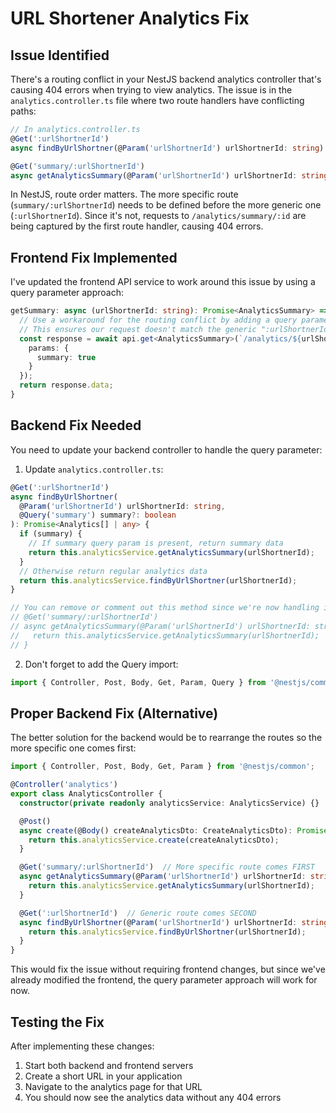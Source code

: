 # URL Shortener Analytics Fix

## Issue Identified

There's a routing conflict in your NestJS backend analytics controller that's causing 404 errors when trying to view analytics. The issue is in the `analytics.controller.ts` file where two route handlers have conflicting paths:

```typescript
// In analytics.controller.ts
@Get(':urlShortnerId')
async findByUrlShortner(@Param('urlShortnerId') urlShortnerId: string) { ... }

@Get('summary/:urlShortnerId')
async getAnalyticsSummary(@Param('urlShortnerId') urlShortnerId: string) { ... }
```

In NestJS, route order matters. The more specific route (`summary/:urlShortnerId`) needs to be defined before the more generic one (`:urlShortnerId`). Since it's not, requests to `/analytics/summary/:id` are being captured by the first route handler, causing 404 errors.

## Frontend Fix Implemented

I've updated the frontend API service to work around this issue by using a query parameter approach:

```typescript
getSummary: async (urlShortnerId: string): Promise<AnalyticsSummary> => {
  // Use a workaround for the routing conflict by adding a query parameter
  // This ensures our request doesn't match the generic ":urlShortnerId" route
  const response = await api.get<AnalyticsSummary>(`/analytics/${urlShortnerId}`, {
    params: {
      summary: true
    }
  });
  return response.data;
}
```

## Backend Fix Needed

You need to update your backend controller to handle the query parameter:

1. Update `analytics.controller.ts`:

```typescript
@Get(':urlShortnerId')
async findByUrlShortner(
  @Param('urlShortnerId') urlShortnerId: string,
  @Query('summary') summary?: boolean
): Promise<Analytics[] | any> {
  if (summary) {
    // If summary query param is present, return summary data
    return this.analyticsService.getAnalyticsSummary(urlShortnerId);
  }
  // Otherwise return regular analytics data
  return this.analyticsService.findByUrlShortner(urlShortnerId);
}

// You can remove or comment out this method since we're now handling it in the method above
// @Get('summary/:urlShortnerId')
// async getAnalyticsSummary(@Param('urlShortnerId') urlShortnerId: string): Promise<any> {
//   return this.analyticsService.getAnalyticsSummary(urlShortnerId);
// }
```

2. Don't forget to add the Query import:

```typescript
import { Controller, Post, Body, Get, Param, Query } from '@nestjs/common';
```

## Proper Backend Fix (Alternative)

The better solution for the backend would be to rearrange the routes so the more specific one comes first:

```typescript
import { Controller, Post, Body, Get, Param } from '@nestjs/common';

@Controller('analytics')
export class AnalyticsController {
  constructor(private readonly analyticsService: AnalyticsService) {}

  @Post()
  async create(@Body() createAnalyticsDto: CreateAnalyticsDto): Promise<Analytics> {
    return this.analyticsService.create(createAnalyticsDto);
  }

  @Get('summary/:urlShortnerId')  // More specific route comes FIRST
  async getAnalyticsSummary(@Param('urlShortnerId') urlShortnerId: string): Promise<any> {
    return this.analyticsService.getAnalyticsSummary(urlShortnerId);
  }

  @Get(':urlShortnerId')  // Generic route comes SECOND
  async findByUrlShortner(@Param('urlShortnerId') urlShortnerId: string): Promise<Analytics[]> {
    return this.analyticsService.findByUrlShortner(urlShortnerId);
  }
}
```

This would fix the issue without requiring frontend changes, but since we've already modified the frontend, the query parameter approach will work for now.

## Testing the Fix

After implementing these changes:
1. Start both backend and frontend servers
2. Create a short URL in your application
3. Navigate to the analytics page for that URL
4. You should now see the analytics data without any 404 errors
